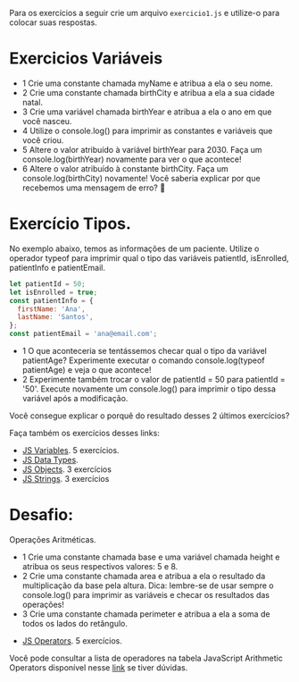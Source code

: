 Para os exercícios a seguir crie um arquivo ```exercicio1.js``` e utilize-o para colocar suas respostas.

# Exercicios Variáveis

- 1 Crie uma constante chamada myName e atribua a ela o seu nome.
- 2 Crie uma constante chamada birthCity e atribua a ela a sua cidade natal.
- 3 Crie uma variável chamada birthYear e atribua a ela o ano em que você nasceu.
- 4 Utilize o console.log() para imprimir as constantes e variáveis que você criou.
- 5 Altere o valor atribuído à variável birthYear para 2030. Faça um console.log(birthYear) novamente para ver o que acontece!
- 6 Altere o valor atribuído à constante birthCity. Faça um console.log(birthCity) novamente! Você saberia explicar por que recebemos uma mensagem de erro? 🤔

# Exercício Tipos.

No exemplo abaixo, temos as informações de um paciente. Utilize o operador typeof para imprimir qual o tipo das variáveis patientId, isEnrolled, patientInfo e patientEmail.

```js
let patientId = 50;
let isEnrolled = true;
const patientInfo = {
  firstName: 'Ana',
  lastName: 'Santos',
};
const patientEmail = 'ana@email.com';
```


- 1 O que aconteceria se tentássemos checar qual o tipo da variável patientAge? Experimente executar o comando console.log(typeof patientAge) e veja o que acontece!
- 2 Experimente também trocar o valor de patientId = 50 para patientId = '50'. Execute novamente um console.log() para imprimir o tipo dessa variável após a modificação.

Você consegue explicar o porquê do resultado desses 2 últimos exercícios?

Faça também os exercícios desses links:

* [JS Variables](https://www.w3schools.com/js/exercise_js.asp?filename=exercise_js_variables1). 5 exercícios.
* [JS Data Types](https://www.w3schools.com/js/exercise_js.asp?filename=exercise_js_datatypes1).
* [JS Objects](https://www.w3schools.com/js/exercise_js.asp?filename=exercise_js_objects1). 3 exercícios
* [JS Strings](https://www.w3schools.com/js/exercise_js.asp?filename=exercise_js_strings1). 3 exercícios

# **Desafio:**

Operações Aritméticas.
- 1 Crie uma constante chamada base e uma variável chamada height e atribua os seus respectivos valores: 5 e 8.
- 2 Crie uma constante chamada area e atribua a ela o resultado da multiplicação da base pela altura. Dica: lembre-se de usar sempre o console.log() para imprimir as variáveis e checar os resultados das operações!
- 3 Crie uma constante chamada perimeter e atribua a ela a soma de todos os lados do retângulo.

* [JS Operators](https://www.w3schools.com/js/exercise_js.asp?filename=exercise_js_operators1). 5 exercícios.

Você pode consultar a lista de operadores na tabela JavaScript Arithmetic Operators disponível nesse [link](https://www.w3schools.com/js/js_operators.asp) se tiver dúvidas.

